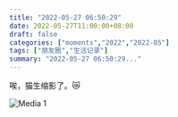 ```yaml
---
title: "2022-05-27 06:50:29"
date: 2022-05-27T11:00:00+08:00
draft: false
categories: ["moments","2022","2022-05"]
tags: ["朋友圈","生活记录"]
summary: "2022-05-27 06:50:29..."
---
```


唉，猫生缩影了。😿

![Media 1](/Moments/photos/2022-05-27/202205270650290.jpg)

